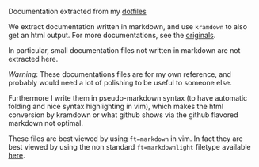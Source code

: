 Documentation extracted from my [dotfiles](https://github.com/DamienRobert/dotfiles)

We extract documentation written in markdown, and use `kramdown` to also
get an html output. For more documentations, see the
[originals](https://github.com/DamienRobert/dotfiles/tree/master/doc).

In particular, small documentation files not written in markdown are not
extracted here.

*Warning*: These documentations files are for my own reference, and
probably would need a lot of polishing to be useful to someone else.

Furthermore I write them in pseudo-markdown syntax (to have automatic
folding and nice syntax highlighting in vim), which makes the html
conversion by kramdown or what github shows via the github flavored markdown
not optimal.

These files are best viewed by using `ft=markdown` in vim. In fact they are
best viewed by using the non standard `ft=markdownlight` filetype available
[here](https://github.com/DamienRobert/dotfiles/blob/master/user/config/dotfiles/.vim/syntax/markdownlight.vim).
